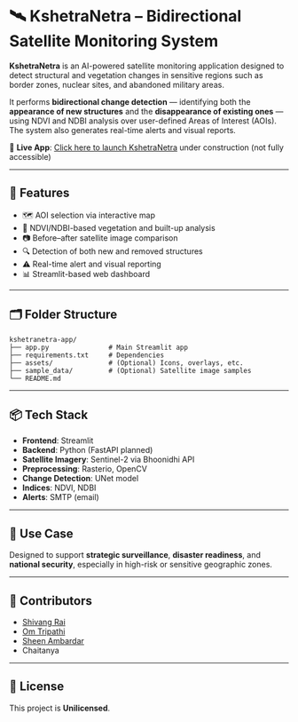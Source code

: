# 🛰️ KshetraNetra – Bidirectional Satellite Monitoring System

**KshetraNetra** is an AI-powered satellite monitoring application designed to detect structural and vegetation changes in sensitive regions such as border zones, nuclear sites, and abandoned military areas.

It performs **bidirectional change detection** — identifying both the **appearance of new structures** and the **disappearance of existing ones** — using NDVI and NDBI analysis over user-defined Areas of Interest (AOIs). The system also generates real-time alerts and visual reports.

🚀 **Live App**: [Click here to launch KshetraNetra](https://kshetranetra.streamlit.app/)
under construction (not fully accessible)

---

## 🔧 Features

- 🗺️ AOI selection via interactive map  
- 🌱 NDVI/NDBI-based vegetation and built-up analysis  
- 📷 Before–after satellite image comparison  
- 🔍 Detection of both new and removed structures  
- ⚠️ Real-time alert and visual reporting  
- 📊 Streamlit-based web dashboard  

---

## 🗂️ Folder Structure

```
kshetranetra-app/
├── app.py               # Main Streamlit app  
├── requirements.txt     # Dependencies  
├── assets/              # (Optional) Icons, overlays, etc.  
├── sample_data/         # (Optional) Satellite image samples  
└── README.md
```

---

## 📦 Tech Stack

- **Frontend**: Streamlit  
- **Backend**: Python (FastAPI planned)  
- **Satellite Imagery**: Sentinel-2 via Bhoonidhi API  
- **Preprocessing**: Rasterio, OpenCV  
- **Change Detection**: UNet model  
- **Indices**: NDVI, NDBI  
- **Alerts**: SMTP (email)  

---

## 📍 Use Case

Designed to support **strategic surveillance**, **disaster readiness**, and **national security**, especially in high-risk or sensitive geographic zones.

---

## 🧠 Contributors

- [Shivang Rai](https://github.com/shivangraii)  
- [Om Tripathi](https://github.com/omtripathi06)  
- [Sheen Ambardar](https://github.com/SheenAmbardar)  
- Chaitanya

---

## 📜 License

This project is **Unilicensed**.
